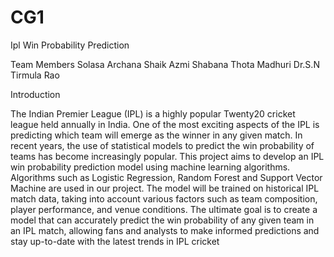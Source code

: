 # CG1
Ipl Win Probability Prediction

Team Members
Solasa Archana
Shaik Azmi Shabana
Thota Madhuri
Dr.S.N Tirmula Rao

Introduction

The Indian Premier League (IPL) is a highly popular Twenty20 cricket league held annually in
India. One of the most exciting aspects of the IPL is predicting which team will emerge as the
winner in any given match. In recent years, the use of statistical models to predict the win
probability of teams has become increasingly popular. This project aims to develop an IPL win
probability prediction model using machine learning algorithms. Algorithms such as Logistic
Regression, Random Forest and Support Vector Machine are used in our project. The model
will be trained on historical IPL match data, taking into account various factors such as team
composition, player performance, and venue conditions. The ultimate goal is to create a model
that can accurately predict the win probability of any given team in an IPL match, allowing
fans and analysts to make informed predictions and stay up-to-date with the latest trends in IPL
cricket
